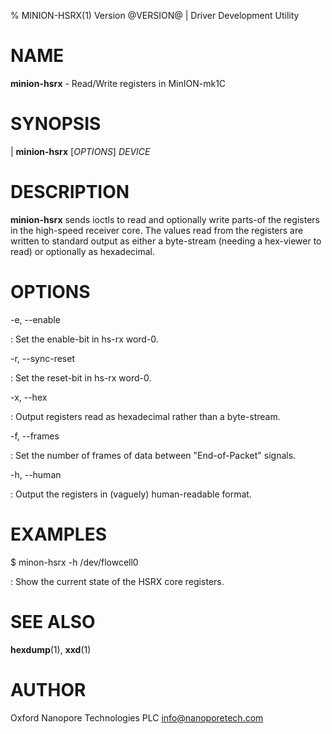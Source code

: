% MINION-HSRX(1) Version @VERSION@ | Driver Development Utility

NAME
====

**minion-hsrx** - Read/Write registers in MinION-mk1C 

SYNOPSIS
========

| **minion-hsrx** \[_OPTIONS_\] _DEVICE_

DESCRIPTION
===========

**minion-hsrx** sends ioctls to read and optionally write parts-of the
registers in the high-speed receiver core. The values read from the registers
are written to standard output as either a byte-stream (needing a hex-viewer
to read) or optionally as hexadecimal.

OPTIONS
=======

-e, \-\-enable

:   Set the enable-bit in hs-rx word-0.

-r, \-\-sync-reset

:   Set the reset-bit in hs-rx word-0.

-x, \-\-hex

:   Output registers read as hexadecimal rather than a byte-stream.

-f, \-\-frames <no-frames>

:   Set the number of frames of data between "End-of-Packet" signals.

-h, \-\-human

:   Output the registers in (vaguely) human-readable format.

EXAMPLES
========

$ minon-hsrx -h /dev/flowcell0

:   Show the current state of the HSRX core registers.


SEE ALSO
========

**hexdump**(1), **xxd**(1)

AUTHOR
======

Oxford Nanopore Technologies PLC <info@nanoporetech.com>
